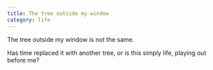 ```yaml
---
title: The tree outside my window
category: life
---
```


The tree
outside my window
is not the same.

Has time replaced it
with another tree,
or is this simply life,
playing out before me?

